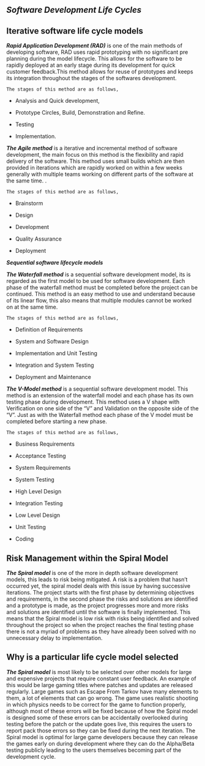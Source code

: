 ## ***Software Development Life Cycles***

  ## Iterative software life cycle models

***Rapid Application Development (RAD)*** is one of the main methods of developing software, RAD uses rapid prototyping with no significant pre planning during the model lifecycle. This allows for the software to be rapidly deployed at an early stage during its development for quick customer feedback.This method allows for reuse of prototypes and keeps its integration throughout the stages of the softwares development.

	The stages of this method are as follows,

 -   Analysis and Quick development,
    
-   Prototype Circles, Build, Demonstration and Refine.
    
-   Testing
    
-   Implementation.
    

  

***The Agile method*** is a iterative and incremental method of software development, the main focus on this method is the flexibility and rapid delivery of the software. This method uses small builds which are then provided in iterations which are rapidly worked on within a few weeks generally with multiple teams working on different parts of the software at the same time. .

  

	The stages of this method are as follows,

  

-   Brainstorm
    
-   Design
    
-   Development
    
-   Quality Assurance
    
-   Deployment
    
***Sequential software lifecycle models***

 ***The Waterfall method*** is a sequential software development model, its is regarded as the first model to be used for software development. Each phase of the waterfall method must be completed before the project can be continued. This method is an easy method to use and understand because of its linear flow, this also means that multiple modules cannot be worked on at the same time.

	The stages of this method are as follows,

-   Definition of Requirements
    
-   System and Software Design
    
-   Implementation and Unit Testing
    
-   Integration and System Testing
    
-   Deployment and Maintenance
    
***The V-Model method*** is a sequential software development model. This method is an extension of the waterfall model and each phase has its own testing phase during development. This method uses a V shape with Verification on one side of the “V” and Validation on the opposite side of the “V”. Just as with the Waterfall method each phase of the V model must be completed before starting a new phase.

	The stages of this method are as follows,

  -   Business Requirements
    
-   Acceptance Testing
    
-   System Requirements
    
-   System Testing
    
-   High Level Design
    
-   Integration Testing
    
-   Low Level Design
    
-   Unit Testing
    
-   Coding
    

 ## Risk Management within the Spiral Model

  
***The Spiral model*** is one of the more in depth software development models, this leads to risk being mitigated. A risk is a problem that hasn’t occurred yet, the spiral model deals with this issue by having successive iterations. The project starts with the first phase by determining objectives and requirements, in the second phase the risks and solutions are identified and a prototype is made, as the project progresses more and more risks and solutions are identified until the software is finally implemented. This means that the Spiral model is low risk with risks being identified and solved throughout the project so when the project reaches the final testing phase there is not a myriad of problems as they have already been solved with no unnecessary delay to implementation.

## Why is a particular life cycle model selected

***The Spiral model*** is most likely to be selected over other models for large and expensive projects that require constant user feedback. An example of this would be large gaming titles where patches and updates are released regularly. Large games such as Escape From Tarkov have many elements to them, a lot of elements that can go wrong. The game uses realistic shooting in which physics needs to be correct for the game to function properly, although most of these errors will be fixed because of how the Spiral model is designed some of these errors can be accidentally overlooked during testing before the patch or the update goes live, this requires the users to report pack those errors so they can be fixed during the next iteration. The Spiral model is optimal for large game developers because they can release the games early on during development where they can do the Alpha/Beta testing publicly leading to the users themselves becoming part of the development cycle.
